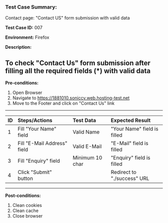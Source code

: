 
### Test Case Summary:
Contact page: "Contact US" form submission with valid data

**Test Case ID:** 007

**Environment:** Firefox

**Description:** 

To check "Contact Us" form submission after filling all 
the required fields (*) with valid data
---

**Pre-conditions:**
1. Open Browser
2. Navigate to https://1881010.soniccv.web.hosting-test.net
3. Move to the Footer and click on "Contact Us" link

---

|      ID       | Steps/Actions |  Test Data     | Expected Result |
| ------------- |:--------------| :------------- | :-------------- |
|       1       | Fill "Your Name" field | Valid Name | "Your Name" field is filled |
|       2       | Fill "E-Mail Address" field | Valid E-Mail | "E-Mail" field is filled |
|       3       | Fill "Enquiry" field      |  Minimum 10 char | "Enquiry" field is filled |
|       4       | Click "Submit" button     |  | Redirect to "./success" URL

---

**Post-conditions:**
1. Clean cookies
2. Clean cache
3. Close browser

